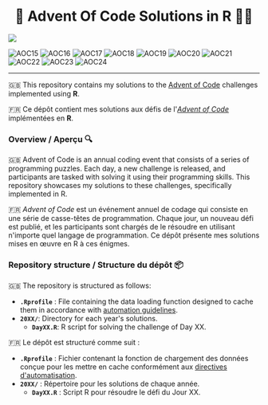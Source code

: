 <h1 align="center"> 🎄 Advent Of Code Solutions in R 🎅🏼 </h1>

[![](https://www.codefactor.io/repository/github/jeandupin/aoc/badge)](https://www.codefactor.io/repository/github/jeandupin/aoc)

![AOC15](https://img.shields.io/badge/AOC%202015%20%E2%AD%90%EF%B8%8F-38%2F50-%23a0cc79)
![AOC16](https://img.shields.io/badge/AOC%202016%20%E2%AD%90%EF%B8%8F-29%2F50-%23fa887b)
![AOC17](https://img.shields.io/badge/AOC%202017%20%E2%AD%90%EF%B8%8F-30%2F50-%23a0cc79)
![AOC18](https://img.shields.io/badge/AOC%202018%20%E2%AD%90%EF%B8%8F-18%2F50-%23f54c6b)
![AOC19](https://img.shields.io/badge/AOC%202019%20%E2%AD%90%EF%B8%8F-19%2F50-%23f54c6b)
![AOC20](https://img.shields.io/badge/AOC%202020%20%E2%AD%90%EF%B8%8F-35%2F50-%23a0cc79)
![AOC21](https://img.shields.io/badge/AOC%202021%20%E2%AD%90%EF%B8%8F-20%2F50-%23fa887b)
![AOC22](https://img.shields.io/badge/AOC%202022%20%E2%AD%90%EF%B8%8F-22%2F50-%23fa887b)
![AOC23](https://img.shields.io/badge/AOC%202023%20%E2%AD%90%EF%B8%8F-39%2F50-%23a0cc79)
![AOC24](https://img.shields.io/badge/AOC%202024%20%E2%AD%90%EF%B8%8F-50%2F50-%23ffd700)

----

🇬🇧 This repository contains my solutions to the [Advent of Code](https://adventofcode.com) challenges implemented using **R**.

🇫🇷 Ce dépôt contient mes solutions aux défis de l'[*Advent of Code*](https://adventofcode.com) implémentées en **R**.

### Overview / Aperçu 🔍

🇬🇧 Advent of Code is an annual coding event that consists of a series of programming puzzles. Each day, a new challenge is released, and participants are tasked with solving it using their programming skills. This repository showcases my solutions to these challenges, specifically implemented in R.

🇫🇷 *Advent of Code* est un événement annuel de codage qui consiste en une série de casse-têtes de programmation. Chaque jour, un nouveau défi est publié, et les participants sont chargés de le résoudre en utilisant n'importe quel langage de programmation. Ce dépôt présente mes solutions mises en œuvre en R à ces énigmes.

### Repository structure / Structure du dépôt 📦

🇬🇧 The repository is structured as follows:

-   **`.Rprofile`** : File containing the data loading function designed to cache them in accordance with [automation guidelines](https://www.reddit.com/r/adventofcode/wiki/faqs/automation).
-   **`20XX/`**: Directory for each year's solutions.
    -   **`DayXX.R`**: R script for solving the challenge of Day XX.

🇫🇷 Le dépôt est structuré comme suit :

-   **`.Rprofile`** : Fichier contenant la fonction de chargement des données conçue pour les mettre en cache conformément aux [directives d'automatisation](https://www.reddit.com/r/adventofcode/wiki/faqs/automation).
-   **`20XX/`** : Répertoire pour les solutions de chaque année.
    -   **`DayXX.R`** : Script R pour résoudre le défi du Jour XX.
